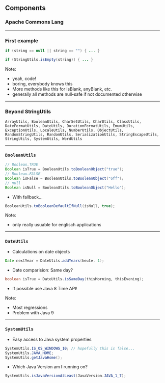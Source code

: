 <!-- .slide: data-background="img/background-lightgreen-orig.jpg" data-state="intro" class="center" -->
##  Components <!-- .element: class="heading" -->
### Apache Commons Lang <!-- .element: class="heading" -->

---

### First example

```java
if (string == null || string == "") { ... }
```

```java
if (StringUtils.isEmpty(string)) { ... }
```

Note:
- yeah, code!
- boring, everybody knows this
- More methods like this for isBlank, anyBlank, etc.
- generally all methods are null-safe if not documented otherwise

---

### Beyond StringUtils

`ArrayUtils, BooleanUtils, CharSetUtils, CharUtils, ClassUtils, DateFormatUtils, DateUtils, DurationFormatUtils, EnumUtils, ExceptionUtils, LocaleUtils, NumberUtils, ObjectUtils, RandomStringUtils, RandomUtils, SerializationUtils, StringEscapeUtils, StringUtils, SystemUtils, WordUtils`

---

### `BooleanUtils`

```java
// Boolean.TRUE
Boolean isTrue = BooleanUtils.toBooleanObject("true");
// Boolean.FALSE
Boolean isFalse = BooleanUtils.toBooleanObject("off");
// null
Boolean isNull = BooleanUtils.toBooleanObject("Hello");
```

- With fallback...

```java
BooleanUtils.toBooleanDefaultIfNull(isNull, true);
```

Note:
- only really usuable for englisch applications

---

### `DateUtils`

- Calculations on date objects

```java
Date nextYear = DateUtils.addYears(heute, 1);
```

- Date comparision: Same day?

```java
boolean isTrue = DateUtils.isSameDay(thisMorning, thisEvening);
```

- If possible use Java 8 Time API!

Note:
- Most regressions
- Problem with Java 9

---

### `SystemUtils`

- Easy access to Java system properties

```java
SystemUtils.IS_OS_WINDOWS_10; // hopefully this is false...
SystemUtils.JAVA_HOME;
SystemUtils.getJavaHome();
```

- Which Java Version am I running on?

```java
SystemUtils.isJavaVersionAtLeast(JavaVersion.JAVA_1_7);
```
